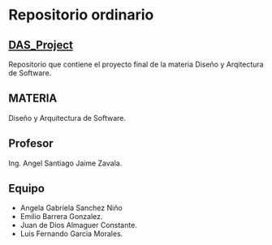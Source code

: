 # Repositorio ordinario
## [DAS_Project](https://github.com/Hanhoeng/DAS_Project)
Repositorio  que contiene el proyecto final de la materia Diseño y Arqitectura de Software.

## MATERIA
Diseño y Arquitectura de Software.

## Profesor
Ing. Angel Santiago Jaime Zavala.

## Equipo
- Angela Gabriela Sanchez Niño
- Emilio Barrera Gonzalez.
- Juan de Dios Almaguer Constante.
- Luis Fernando Garcia Morales.

